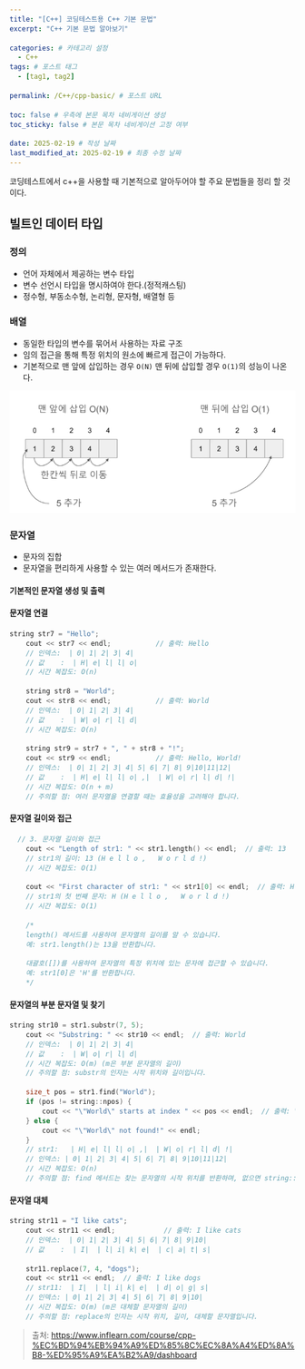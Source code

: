 ```yaml
---
title: "[C++] 코딩테스트용 C++ 기본 문법"
excerpt: "C++ 기본 문법 알아보기"

categories: # 카테고리 설정
  - C++
tags: # 포스트 태그
  - [tag1, tag2]

permalink: /C++/cpp-basic/ # 포스트 URL

toc: false # 우측에 본문 목차 네비게이션 생성
toc_sticky: false # 본문 목차 네비게이션 고정 여부

date: 2025-02-19 # 작성 날짜
last_modified_at: 2025-02-19 # 최종 수정 날짜
---
```


코딩테스트에서 c++을 사용할 때 기본적으로 알아두어야 할 주요 문법들을 정리 할 것이다.

## 빌트인 데이터 타입

### 정의
- 언어 자체에서 제공하는 변수 타입
- 변수 선언시 타입을 명시하여야 한다.(정적캐스팅)
- 정수형, 부동소수형, 논리형, 문자형, 배열형 등 

### 배열
- 동일한 타입의 변수를 묶어서 사용하는 자료 구조
- 임의 접근을 통해 특정 위치의 원소에 빠르게 접근이 가능하다.
- 기본적으로 맨 앞에 삽입하는 경우 `O(N)` 맨 뒤에 삽입할 경우 `O(1)`의 성능이 나온다.

![arr](/assets/images/posts_img/carr.png)

### 문자열
- 문자의 집합
- 문자열을 편리하게 사용할 수 있는 여러 메서드가 존재한다.

#### 기본적인 문자열 생성 및 출력

#### 문자열 연결

```c++
string str7 = "Hello";           
    cout << str7 << endl;           // 출력: Hello
    // 인덱스:  | 0| 1| 2| 3| 4|
    // 값    :  | H| e| l| l| o|
    // 시간 복잡도: O(n)

    string str8 = "World";           
    cout << str8 << endl;           // 출력: World
    // 인덱스:  | 0| 1| 2| 3| 4|
    // 값    :  | W| o| r| l| d|
    // 시간 복잡도: O(n)

    string str9 = str7 + ", " + str8 + "!";  
    cout << str9 << endl;           // 출력: Hello, World!
    // 인덱스:  | 0| 1| 2| 3| 4| 5| 6| 7| 8| 9|10|11|12|
    // 값    :  | H| e| l| l| o| ,|  | W| o| r| l| d| !|
    // 시간 복잡도: O(n + m)
    // 주의할 점: 여러 문자열을 연결할 때는 효율성을 고려해야 합니다.
```

#### 문자열 길이와 접근
```c++
  // 3. 문자열 길이와 접근
    cout << "Length of str1: " << str1.length() << endl;  // 출력: 13
    // str1의 길이: 13 (H e l l o ,   W o r l d !)
    // 시간 복잡도: O(1)

    cout << "First character of str1: " << str1[0] << endl;  // 출력: H
    // str1의 첫 번째 문자: H (H e l l o ,   W o r l d !)
    // 시간 복잡도: O(1)

    /* 
    length() 메서드를 사용하여 문자열의 길이를 알 수 있습니다.
    예: str1.length()는 13을 반환합니다.
    
    대괄호([])를 사용하여 문자열의 특정 위치에 있는 문자에 접근할 수 있습니다.
    예: str1[0]은 'H'를 반환합니다.
    */
```

#### 문자열의 부분 문자열 및 찾기
```c++
string str10 = str1.substr(7, 5);  
    cout << "Substring: " << str10 << endl;  // 출력: World
    // 인덱스:  | 0| 1| 2| 3| 4|
    // 값    :  | W| o| r| l| d|
    // 시간 복잡도: O(m) (m은 부분 문자열의 길이)
    // 주의할 점: substr의 인자는 시작 위치와 길이입니다.

    size_t pos = str1.find("World");  
    if (pos != string::npos) {
        cout << "\"World\" starts at index " << pos << endl;  // 출력: "World" starts at index 7
    } else {
        cout << "\"World\" not found!" << endl;
    }
    // str1:   | H| e| l| l| o| ,|  | W| o| r| l| d| !|
    // 인덱스: | 0| 1| 2| 3| 4| 5| 6| 7| 8| 9|10|11|12|
    // 시간 복잡도: O(n)
    // 주의할 점: find 메서드는 찾는 문자열의 시작 위치를 반환하며, 없으면 string::npos를 반환합니다.
```

#### 문자열 대체
```c++
string str11 = "I like cats";     
    cout << str11 << endl;            // 출력: I like cats
    // 인덱스:  | 0| 1| 2| 3| 4| 5| 6| 7| 8| 9|10|
    // 값    :  | I|  | l| i| k| e|  | c| a| t| s|

    str11.replace(7, 4, "dogs");  
    cout << str11 << endl;  // 출력: I like dogs
    // str11:  | I|  | l| i| k| e|  | d| o| g| s|
    // 인덱스: | 0| 1| 2| 3| 4| 5| 6| 7| 8| 9|10|
    // 시간 복잡도: O(m) (m은 대체할 문자열의 길이)
    // 주의할 점: replace의 인자는 시작 위치, 길이, 대체할 문자열입니다.
```

> 출처: https://www.inflearn.com/course/cpp-%EC%BD%94%EB%94%A9%ED%85%8C%EC%8A%A4%ED%8A%B8-%ED%95%A9%EA%B2%A9/dashboard